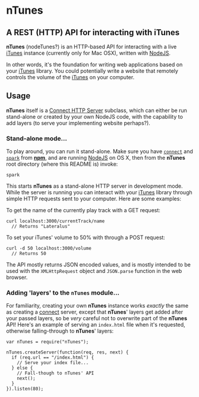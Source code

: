 nTunes
======
## A REST (HTTP) API for interacting with iTunes

__nTunes__ (nodeTunes?) is an HTTP-based API for interacting with a live
[iTunes][] instance (currently only for Mac OSX), written with [NodeJS][].

In other words, it's the foundation for writing web applications based on
your [iTunes][] library. You could potentially write a website that remotely
controls the volume of the [iTunes][] on your computer.

Usage
-----

__nTunes__ itself is a [Connect HTTP Server][connect] subclass, which can
either be run stand-alone or created by your own NodeJS code, with the
capability to add layers (to serve your implementing website perhaps?).


### Stand-alone mode...

To play around, you can run it stand-alone. Make sure you have
[`connect`](http://github.com/senchalabs/connect) and
[`spark`](http://github.com/senchalabs/spark) from
[__npm__](http://github.com/isaacs/npm), and are running [NodeJS][] on OS X,
then from the __nTunes__ root directory (where this README is) invoke:

    spark

This starts __nTunes__ as a stand-alone HTTP server in development mode. While
the server is running you can interact with your [iTunes][] library through
simple HTTP requests sent to your computer. Here are some examples:

  To get the name of the currently play track with a GET request:
  
    curl localhost:3000/currentTrack/name
      // Returns "Lateralus"

  To set your iTunes' volume to 50% with through a POST request:
  
    curl -d 50 localhost:3000/volume
      // Returns 50

The API mostly returns JSON encoded values, and is mostly intended to be used
with the `XMLHttpRequest` object and `JSON.parse` function in the web browser.


### Adding 'layers' to the `nTunes` module...

For familiarity, creating your own __nTunes__ instance works _exactly_ the
same as creating a [connect][] server, except that __nTunes__' layers get
added after your passed layers, so be _very_ careful not to overwrite part of
the __nTunes__ API! Here's an example of serving an `index.html` file when
it's requested, otherwise falling-through to __nTunes__' layers:

    var nTunes = require("nTunes");

    nTunes.createServer(function(req, res, next) {
      if (req.url == "/index.html") {
        // Serve your index file...
      } else {
        // Fall-though to nTunes' API
        next();
      }
    }).listen(80);


[iTunes]: http://www.itunes.com
[NodeJS]: http://nodejs.org
[connect]: http://senchalabs.github.com/connect/